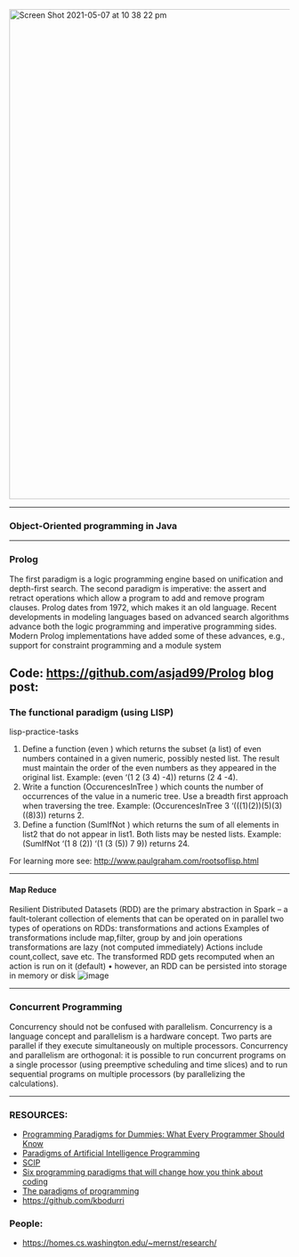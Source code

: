 <img width="880" alt="Screen Shot 2021-05-07 at 10 38 22 pm" src="https://user-images.githubusercontent.com/3470924/117450732-f8d22e80-af84-11eb-9775-ac5017c0b4e0.png">



---------------
### Object-Oriented programming in Java


---------------
### Prolog

The first paradigm is a logic programming engine based on unification and
depth-first search. The second paradigm is imperative: the assert and retract operations which allow a program to add and remove program clauses. Prolog dates
from 1972, which makes it an old language. Recent developments in modeling languages based on advanced search algorithms advance both the logic programming
and imperative programming sides. Modern Prolog implementations have added
some of these advances, e.g., support for constraint programming and a module
system

Code:  https://github.com/asjad99/Prolog 
blog post: 
---------------

### The functional paradigm (using LISP)

lisp-practice-tasks

1. Define a function (even <list>) which returns the subset (a list) of even numbers contained in a given numeric, possibly nested list. The result must maintain the order of the even numbers as they appeared in the original list. Example: (even ‘(1 2 (3 4) -4)) returns (2 4 -4).
2. Write a function (OccurencesInTree <n> <tree>) which counts the number of occurrences of the value <n> in a numeric tree. Use a breadth first approach when traversing the tree.
Example: (OccurencesInTree 3 ‘(((1)(2))(5)(3)((8)3)) returns 2.
3. Define a function (SumIfNot <list1> <list2>) which returns the sum of all elements in list2 that do not appear in list1. Both lists may be nested lists. Example: (SumIfNot ‘(1 8 (2)) ‘(1 (3 (5)) 7 9)) returns 24.



For learning more see: http://www.paulgraham.com/rootsoflisp.html

----------------------
#### Map Reduce 

Resilient Distributed Datasets (RDD) are the primary abstraction in Spark – a fault-tolerant collection of elements that can be operated on in parallel
two types of operations on RDDs: 
transformations and actions
Examples of transformations include map,filter, group by and join operations
transformations are lazy (not computed immediately) 
Actions include count,collect, save etc.
 The transformed RDD gets recomputed when an action is run on it (default) •
 however, an RDD can be persisted into storage in memory or disk
![image](https://user-images.githubusercontent.com/3470924/117436155-016d3980-af72-11eb-876d-06d45e03ae90.png)


----------------------
### Concurrent Programming

Concurrency should not be confused with parallelism. Concurrency is a language
concept and parallelism is a hardware concept. Two parts are parallel if they execute
simultaneously on multiple processors. Concurrency and parallelism are orthogonal: it is
possible to run concurrent programs on a single processor (using preemptive scheduling
and time slices) and to run sequential programs on multiple processors (by parallelizing
the calculations).


-----------------------------

### RESOURCES: 
- [Programming Paradigms for Dummies: What Every Programmer Should Know](https://www.info.ucl.ac.be/~pvr/VanRoyChapter.pdf)
- [Paradigms of Artificial Intelligence Programming](https://github.com/norvig/paip-lisp)
- [SCIP](https://mitpress.mit.edu/sites/default/files/sicp/index.html)
- [Six programming paradigms that will change how you think about coding](https://www.ybrikman.com/writing/2014/04/09/six-programming-paradigms-that-will/)
- [The paradigms of programming](https://blog.acolyer.org/2018/01/29/the-paradigms-of-programming/)
- https://github.com/kbodurri

###  People: 

- https://homes.cs.washington.edu/~mernst/research/
